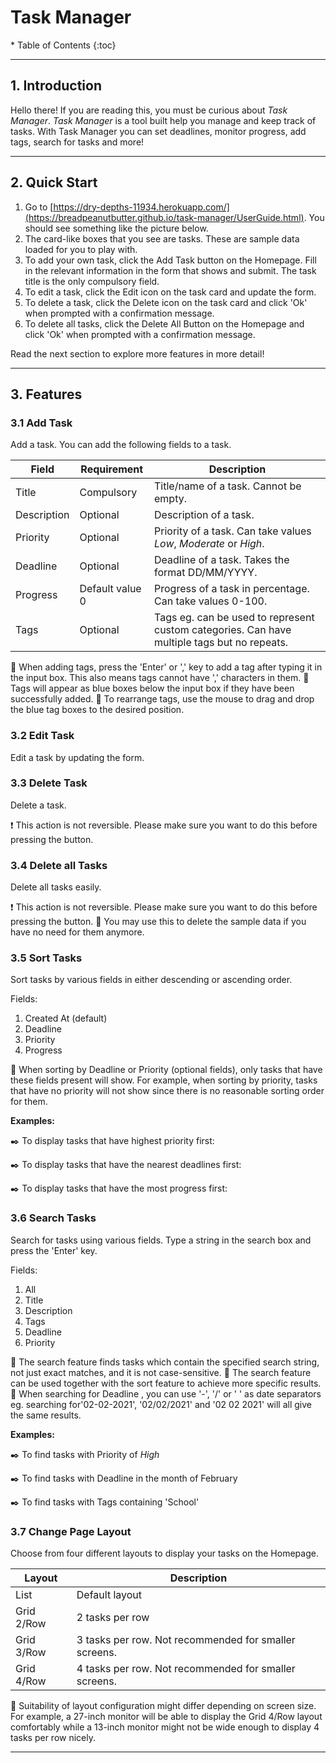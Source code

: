# Task Manager

<div markdown="block" class="alert alert-secondary">
* Table of Contents
{:toc}
</div>

--------------------------------------------------------------------------------------------------------------------

## **1. Introduction**
Hello there! If you are reading this, you must be curious about *Task Manager*.
*Task Manager* is a tool built help you manage and keep track of tasks. 
With Task Manager you can set deadlines, monitor progress, add tags, search for tasks and more!

--------------------------------------------------------------------------------------------------------------------

## **2. Quick Start**

1. Go to [https://dry-depths-11934.herokuapp.com/](https://breadpeanutbutter.github.io/task-manager/UserGuide.html). You should see something like the picture below.
2. The card-like boxes that you see are tasks. These are sample data loaded for you to play with.
3. To add your own task, click the Add Task button on the Homepage. Fill in the relevant information in the form that shows and submit. The task title is the only compulsory field. 
4. To edit a task, click the Edit icon on the task card and update the form.
5. To delete a task, click the Delete icon on the task card and click 'Ok' when prompted with a confirmation message.
6. To delete all tasks, click the Delete All Button on the Homepage and click 'Ok' when prompted with a confirmation message.

Read the next section to explore more features in more detail!

--------------------------------------------------------------------------------------------------------------------

## **3. Features**

### 3.1 Add Task

Add a task. 
You can add the following fields to a task.

Field       | Requirement      | Description
------------|------------------|-----------------------
Title       | Compulsory       | Title/name of a task. Cannot be empty.
Description | Optional         | Description of a task.
Priority    | Optional         | Priority of a task. Can take values *Low*, *Moderate* or *High*.
Deadline    | Optional         | Deadline of a task. Takes the format DD/MM/YYYY.
Progress    | Default value 0  | Progress of a task in percentage. Can take values 0-100.
Tags        | Optional         | Tags eg. can be used to represent custom categories. Can have multiple tags but no repeats. 

:memo: When adding tags, press the 'Enter' or ',' key to add a tag after typing it in the input box. 
This also means tags cannot have ',' characters in them.
:memo: Tags will appear as blue boxes below the input box if they have been successfully added.
:memo: To rearrange tags, use the mouse to drag and drop the blue tag boxes to the desired position.

### 3.2 Edit Task

Edit a task by updating the form.

### 3.3 Delete Task

Delete a task.

:exclamation: This action is not reversible. Please make sure you want to do this before pressing the button.

### 3.4 Delete all Tasks

Delete all tasks easily.

:exclamation: This action is not reversible. Please make sure you want to do this before pressing the button.
:memo: You may use this to delete the sample data if you have no need for them anymore.

### 3.5 Sort Tasks

Sort tasks by various fields in either descending or ascending order. 

Fields: 
1. Created At (default)
2. Deadline
3. Priority
4. Progress

:memo: When sorting by Deadline or Priority (optional fields), only tasks that have these fields present will show. 
For example, when sorting by priority, tasks that have no priority will not show since there is no reasonable
sorting order for them.


**Examples:**

:black_nib: To display tasks that have highest priority first: 

:black_nib: To display tasks that have the nearest deadlines first:

:black_nib: To display tasks that have the most progress first:

### 3.6 Search Tasks

Search for tasks using various fields. 
Type a string in the search box and press the 'Enter' key.

Fields: 
1. All 
2. Title
3. Description
4. Tags
5. Deadline
6. Priority

:memo: The search feature finds tasks which contain the specified search string, not just exact matches, and it is not case-sensitive.
:memo: The search feature can be used together with the sort feature to achieve more specific results.
:memo: When searching for Deadline , you can use '-', '/' or ' ' as date separators 
eg. searching for'02-02-2021', '02/02/2021' and '02 02 2021' will all give the same results.

**Examples:**

:black_nib: To find tasks with Priority of *High*

:black_nib: To find tasks with Deadline in the month of February

:black_nib: To find tasks with Tags containing 'School'

### 3.7 Change Page Layout

Choose from four different layouts to display your tasks on the Homepage.

Layout       | Description
-------------|------------------------------------
List         | Default layout
Grid 2/Row   | 2 tasks per row
Grid 3/Row   | 3 tasks per row. Not recommended for smaller screens.
Grid 4/Row   | 4 tasks per row. Not recommended for smaller screens.

:memo: Suitability of layout configuration might differ depending on screen size. For example,
a 27-inch monitor will be able to display the Grid 4/Row layout comfortably while a 13-inch monitor 
might not be wide enough to display 4 tasks per row nicely. 


--------------------------------------------------------------------------------------------------------------------